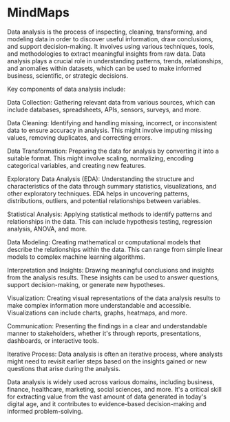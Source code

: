 # MindMaps

Data analysis is the process of inspecting, cleaning, transforming, and modeling data in order to discover useful information, draw conclusions, and support decision-making. It involves using various techniques, tools, and methodologies to extract meaningful insights from raw data. Data analysis plays a crucial role in understanding patterns, trends, relationships, and anomalies within datasets, which can be used to make informed business, scientific, or strategic decisions.

Key components of data analysis include:

Data Collection: Gathering relevant data from various sources, which can include databases, spreadsheets, APIs, sensors, surveys, and more.

Data Cleaning: Identifying and handling missing, incorrect, or inconsistent data to ensure accuracy in analysis. This might involve imputing missing values, removing duplicates, and correcting errors.

Data Transformation: Preparing the data for analysis by converting it into a suitable format. This might involve scaling, normalizing, encoding categorical variables, and creating new features.

Exploratory Data Analysis (EDA): Understanding the structure and characteristics of the data through summary statistics, visualizations, and other exploratory techniques. EDA helps in uncovering patterns, distributions, outliers, and potential relationships between variables.

Statistical Analysis: Applying statistical methods to identify patterns and relationships in the data. This can include hypothesis testing, regression analysis, ANOVA, and more.

Data Modeling: Creating mathematical or computational models that describe the relationships within the data. This can range from simple linear models to complex machine learning algorithms.

Interpretation and Insights: Drawing meaningful conclusions and insights from the analysis results. These insights can be used to answer questions, support decision-making, or generate new hypotheses.

Visualization: Creating visual representations of the data analysis results to make complex information more understandable and accessible. Visualizations can include charts, graphs, heatmaps, and more.

Communication: Presenting the findings in a clear and understandable manner to stakeholders, whether it's through reports, presentations, dashboards, or interactive tools.

Iterative Process: Data analysis is often an iterative process, where analysts might need to revisit earlier steps based on the insights gained or new questions that arise during the analysis.

Data analysis is widely used across various domains, including business, finance, healthcare, marketing, social sciences, and more. It's a critical skill for extracting value from the vast amount of data generated in today's digital age, and it contributes to evidence-based decision-making and informed problem-solving.
